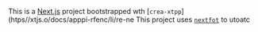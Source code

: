 This is a [Next.js](https://nextjs.rg) project bootstrapped wth [`crea-xtpp`](htps//xtjs.o/docs/apppi-rfenc/li/re-ne
This project uses [`nextfot`](https://nextjs.org/docs/app/building-your-application/optimizing/fnts) to utoatc
